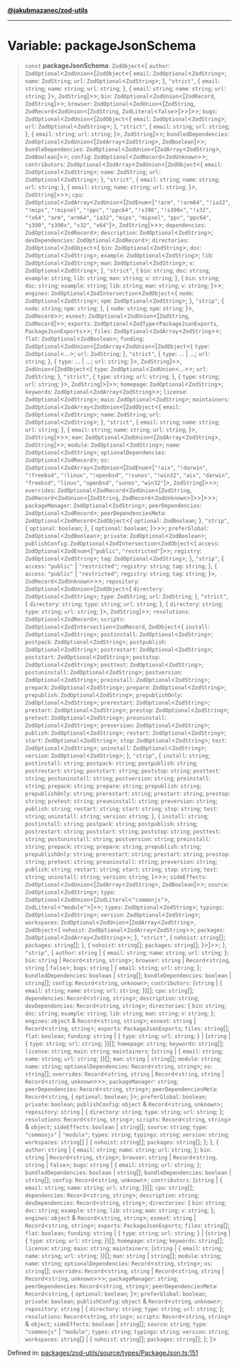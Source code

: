 [**@jakubmazanec/zod-utils**](../README.md)

---

# Variable: packageJsonSchema

> `const` **packageJsonSchema**: `ZodObject`\<\{ `author`:
> `ZodOptional`\<`ZodUnion`\<\[`ZodObject`\<\{ `email`: `ZodOptional`\<`ZodString`\>; `name`:
> `ZodString`; `url`: `ZodOptional`\<`ZodString`\>; \}, `"strict"`, \{ `email`: `string`; `name`:
> `string`; `url`: `string`; \}, \{ `email`: `string`; `name`: `string`; `url`: `string`; \}\>,
> `ZodString`\]\>\>; `bin`: `ZodOptional`\<`ZodUnion`\<\[`ZodRecord`, `ZodString`\]\>\>; `browser`:
> `ZodOptional`\<`ZodUnion`\<\[`ZodString`, `ZodRecord`\<`ZodUnion`\<\[`ZodString`,
> `ZodLiteral`\<`false`\>\]\>\>\]\>\>; `bugs`: `ZodOptional`\<`ZodUnion`\<\[`ZodObject`\<\{ `email`:
> `ZodOptional`\<`ZodString`\>; `url`: `ZodOptional`\<`ZodString`\>; \}, `"strict"`, \{ `email`:
> `string`; `url`: `string`; \}, \{ `email`: `string`; `url`: `string`; \}\>, `ZodString`\]\>\>;
> `bundledDependencies`: `ZodOptional`\<`ZodUnion`\<\[`ZodArray`\<`ZodString`\>, `ZodBoolean`\]\>\>;
> `bundleDependencies`: `ZodOptional`\<`ZodUnion`\<\[`ZodArray`\<`ZodString`\>, `ZodBoolean`\]\>\>;
> `config`: `ZodOptional`\<`ZodRecord`\<`ZodUnknown`\>\>; `contributors`:
> `ZodOptional`\<`ZodArray`\<`ZodUnion`\<\[`ZodObject`\<\{ `email`: `ZodOptional`\<`ZodString`\>;
> `name`: `ZodString`; `url`: `ZodOptional`\<`ZodString`\>; \}, `"strict"`, \{ `email`: `string`;
> `name`: `string`; `url`: `string`; \}, \{ `email`: `string`; `name`: `string`; `url`: `string`;
> \}\>, `ZodString`\]\>\>\>; `cpu`: `ZodOptional`\<`ZodArray`\<`ZodUnion`\<\[`ZodEnum`\<\[`"!arm"`,
> `"!arm64"`, `"!ia32"`, `"!mips"`, `"!mipsel"`, `"!ppc"`, `"!ppc64"`, `"!s390"`, `"!s390x"`,
> `"!x32"`, `"!x64"`, `"arm"`, `"arm64"`, `"ia32"`, `"mips"`, `"mipsel"`, `"ppc"`, `"ppc64"`,
> `"s390"`, `"s390x"`, `"x32"`, `"x64"`\]\>, `ZodString`\]\>\>\>; `dependencies`:
> `ZodOptional`\<`ZodRecord`\>; `description`: `ZodOptional`\<`ZodString`\>; `devDependencies`:
> `ZodOptional`\<`ZodRecord`\>; `directories`: `ZodOptional`\<`ZodObject`\<\{ `bin`:
> `ZodOptional`\<`ZodString`\>; `doc`: `ZodOptional`\<`ZodString`\>; `example`:
> `ZodOptional`\<`ZodString`\>; `lib`: `ZodOptional`\<`ZodString`\>; `man`:
> `ZodOptional`\<`ZodString`\>; `v`: `ZodOptional`\<`ZodString`\>; \}, `"strict"`, \{ `bin`:
> `string`; `doc`: `string`; `example`: `string`; `lib`: `string`; `man`: `string`; `v`: `string`;
> \}, \{ `bin`: `string`; `doc`: `string`; `example`: `string`; `lib`: `string`; `man`: `string`;
> `v`: `string`; \}\>\>; `engines`: `ZodOptional`\<`ZodIntersection`\<`ZodObject`\<\{ `node`:
> `ZodOptional`\<`ZodString`\>; `npm`: `ZodOptional`\<`ZodString`\>; \}, `"strip"`, \{ `node`:
> `string`; `npm`: `string`; \}, \{ `node`: `string`; `npm`: `string`; \}\>, `ZodRecord`\>\>;
> `esnext`: `ZodOptional`\<`ZodUnion`\<\[`ZodString`, `ZodRecord`\]\>\>; `exports`:
> `ZodOptional`\<`ZodType`\<`PackageJsonExports`, `PackageJsonExports`\>\>; `files`:
> `ZodOptional`\<`ZodArray`\<`ZodString`\>\>; `flat`: `ZodOptional`\<`ZodBoolean`\>; `funding`:
> `ZodOptional`\<`ZodUnion`\<\[`ZodArray`\<`ZodUnion`\<\[`ZodObject`\<\{ `type`:
> `ZodOptional`\<...\>; `url`: `ZodString`; \}, `"strict"`, \{ `type`: ... \| ...; `url`: `string`;
> \}, \{ `type`: ... \| ...; `url`: `string`; \}\>, `ZodString`\]\>\>, `ZodUnion`\<\[`ZodObject`\<\{
> `type`: `ZodOptional`\<`ZodUnion`\<...\>\>; `url`: `ZodString`; \}, `"strict"`, \{ `type`:
> `string`; `url`: `string`; \}, \{ `type`: `string`; `url`: `string`; \}\>, `ZodString`\]\>\]\>\>;
> `homepage`: `ZodOptional`\<`ZodString`\>; `keywords`: `ZodOptional`\<`ZodArray`\<`ZodString`\>\>;
> `license`: `ZodOptional`\<`ZodString`\>; `main`: `ZodOptional`\<`ZodString`\>; `maintainers`:
> `ZodOptional`\<`ZodArray`\<`ZodUnion`\<\[`ZodObject`\<\{ `email`: `ZodOptional`\<`ZodString`\>;
> `name`: `ZodString`; `url`: `ZodOptional`\<`ZodString`\>; \}, `"strict"`, \{ `email`: `string`;
> `name`: `string`; `url`: `string`; \}, \{ `email`: `string`; `name`: `string`; `url`: `string`;
> \}\>, `ZodString`\]\>\>\>; `man`: `ZodOptional`\<`ZodUnion`\<\[`ZodArray`\<`ZodString`\>,
> `ZodString`\]\>\>; `module`: `ZodOptional`\<`ZodString`\>; `name`: `ZodOptional`\<`ZodString`\>;
> `optionalDependencies`: `ZodOptional`\<`ZodRecord`\>; `os`:
> `ZodOptional`\<`ZodArray`\<`ZodUnion`\<\[`ZodEnum`\<\[`"!aix"`, `"!darwin"`, `"!freebsd"`,
> `"!linux"`, `"!openbsd"`, `"!sunos"`, `"!win32"`, `"aix"`, `"darwin"`, `"freebsd"`, `"linux"`,
> `"openbsd"`, `"sunos"`, `"win32"`\]\>, `ZodString`\]\>\>\>; `overrides`:
> `ZodOptional`\<`ZodRecord`\<`ZodUnion`\<\[`ZodString`, `ZodRecord`\<`ZodUnion`\<\[`ZodString`,
> `ZodRecord`\<`ZodUnknown`\>\]\>\>\]\>\>\>; `packageManager`: `ZodOptional`\<`ZodString`\>;
> `peerDependencies`: `ZodOptional`\<`ZodRecord`\>; `peerDependenciesMeta`:
> `ZodOptional`\<`ZodRecord`\<`ZodObject`\<\{ `optional`: `ZodBoolean`; \}, `"strip"`, \{
> `optional`: `boolean`; \}, \{ `optional`: `boolean`; \}\>\>\>; `preferGlobal`:
> `ZodOptional`\<`ZodBoolean`\>; `private`: `ZodOptional`\<`ZodBoolean`\>; `publishConfig`:
> `ZodOptional`\<`ZodIntersection`\<`ZodObject`\<\{ `access`:
> `ZodOptional`\<`ZodEnum`\<\[`"public"`, `"restricted"`\]\>\>; `registry`:
> `ZodOptional`\<`ZodString`\>; `tag`: `ZodOptional`\<`ZodString`\>; \}, `"strip"`, \{ `access`:
> `"public"` \| `"restricted"`; `registry`: `string`; `tag`: `string`; \}, \{ `access`: `"public"`
> \| `"restricted"`; `registry`: `string`; `tag`: `string`; \}\>, `ZodRecord`\<`ZodUnknown`\>\>\>;
> `repository`: `ZodOptional`\<`ZodUnion`\<\[`ZodObject`\<\{ `directory`:
> `ZodOptional`\<`ZodString`\>; `type`: `ZodString`; `url`: `ZodString`; \}, `"strict"`, \{
> `directory`: `string`; `type`: `string`; `url`: `string`; \}, \{ `directory`: `string`; `type`:
> `string`; `url`: `string`; \}\>, `ZodString`\]\>\>; `resolutions`: `ZodOptional`\<`ZodRecord`\>;
> `scripts`: `ZodOptional`\<`ZodIntersection`\<`ZodRecord`, `ZodObject`\<\{ `install`:
> `ZodOptional`\<`ZodString`\>; `postinstall`: `ZodOptional`\<`ZodString`\>; `postpack`:
> `ZodOptional`\<`ZodString`\>; `postpublish`: `ZodOptional`\<`ZodString`\>; `postrestart`:
> `ZodOptional`\<`ZodString`\>; `poststart`: `ZodOptional`\<`ZodString`\>; `poststop`:
> `ZodOptional`\<`ZodString`\>; `posttest`: `ZodOptional`\<`ZodString`\>; `postuninstall`:
> `ZodOptional`\<`ZodString`\>; `postversion`: `ZodOptional`\<`ZodString`\>; `preinstall`:
> `ZodOptional`\<`ZodString`\>; `prepack`: `ZodOptional`\<`ZodString`\>; `prepare`:
> `ZodOptional`\<`ZodString`\>; `prepublish`: `ZodOptional`\<`ZodString`\>; `prepublishOnly`:
> `ZodOptional`\<`ZodString`\>; `prerestart`: `ZodOptional`\<`ZodString`\>; `prestart`:
> `ZodOptional`\<`ZodString`\>; `prestop`: `ZodOptional`\<`ZodString`\>; `pretest`:
> `ZodOptional`\<`ZodString`\>; `preuninstall`: `ZodOptional`\<`ZodString`\>; `preversion`:
> `ZodOptional`\<`ZodString`\>; `publish`: `ZodOptional`\<`ZodString`\>; `restart`:
> `ZodOptional`\<`ZodString`\>; `start`: `ZodOptional`\<`ZodString`\>; `stop`:
> `ZodOptional`\<`ZodString`\>; `test`: `ZodOptional`\<`ZodString`\>; `uninstall`:
> `ZodOptional`\<`ZodString`\>; `version`: `ZodOptional`\<`ZodString`\>; \}, `"strip"`, \{
> `install`: `string`; `postinstall`: `string`; `postpack`: `string`; `postpublish`: `string`;
> `postrestart`: `string`; `poststart`: `string`; `poststop`: `string`; `posttest`: `string`;
> `postuninstall`: `string`; `postversion`: `string`; `preinstall`: `string`; `prepack`: `string`;
> `prepare`: `string`; `prepublish`: `string`; `prepublishOnly`: `string`; `prerestart`: `string`;
> `prestart`: `string`; `prestop`: `string`; `pretest`: `string`; `preuninstall`: `string`;
> `preversion`: `string`; `publish`: `string`; `restart`: `string`; `start`: `string`; `stop`:
> `string`; `test`: `string`; `uninstall`: `string`; `version`: `string`; \}, \{ `install`:
> `string`; `postinstall`: `string`; `postpack`: `string`; `postpublish`: `string`; `postrestart`:
> `string`; `poststart`: `string`; `poststop`: `string`; `posttest`: `string`; `postuninstall`:
> `string`; `postversion`: `string`; `preinstall`: `string`; `prepack`: `string`; `prepare`:
> `string`; `prepublish`: `string`; `prepublishOnly`: `string`; `prerestart`: `string`; `prestart`:
> `string`; `prestop`: `string`; `pretest`: `string`; `preuninstall`: `string`; `preversion`:
> `string`; `publish`: `string`; `restart`: `string`; `start`: `string`; `stop`: `string`; `test`:
> `string`; `uninstall`: `string`; `version`: `string`; \}\>\>\>; `sideEffects`:
> `ZodOptional`\<`ZodUnion`\<\[`ZodArray`\<`ZodString`\>, `ZodBoolean`\]\>\>; `source`:
> `ZodOptional`\<`ZodString`\>; `type`: `ZodOptional`\<`ZodUnion`\<\[`ZodLiteral`\<`"commonjs"`\>,
> `ZodLiteral`\<`"module"`\>\]\>\>; `types`: `ZodOptional`\<`ZodString`\>; `typings`:
> `ZodOptional`\<`ZodString`\>; `version`: `ZodOptional`\<`ZodString`\>; `workspaces`:
> `ZodOptional`\<`ZodUnion`\<\[`ZodArray`\<`ZodString`\>, `ZodObject`\<\{ `nohoist`:
> `ZodOptional`\<`ZodArray`\<`ZodString`\>\>; `packages`:
> `ZodOptional`\<`ZodArray`\<`ZodString`\>\>; \}, `"strict"`, \{ `nohoist`: `string`[]; `packages`:
> `string`[]; \}, \{ `nohoist`: `string`[]; `packages`: `string`[]; \}\>\]\>\>; \}, `"strip"`, \{
> `author`: `string` \| \{ `email`: `string`; `name`: `string`; `url`: `string`; \}; `bin`: `string`
> \| `Record`\<`string`, `string`\>; `browser`: `string` \| `Record`\<`string`, `string` \|
> `false`\>; `bugs`: `string` \| \{ `email`: `string`; `url`: `string`; \}; `bundledDependencies`:
> `boolean` \| `string`[]; `bundleDependencies`: `boolean` \| `string`[]; `config`:
> `Record`\<`string`, `unknown`\>; `contributors`: (`string` \| \{ `email`: `string`; `name`:
> `string`; `url`: `string`; \})[]; `cpu`: `string`[]; `dependencies`: `Record`\<`string`,
> `string`\>; `description`: `string`; `devDependencies`: `Record`\<`string`, `string`\>;
> `directories`: \{ `bin`: `string`; `doc`: `string`; `example`: `string`; `lib`: `string`; `man`:
> `string`; `v`: `string`; \}; `engines`: `object` & `Record`\<`string`, `string`\>; `esnext`:
> `string` \| `Record`\<`string`, `string`\>; `exports`: `PackageJsonExports`; `files`: `string`[];
> `flat`: `boolean`; `funding`: `string` \| \{ `type`: `string`; `url`: `string`; \} \| (`string` \|
> \{ `type`: `string`; `url`: `string`; \})[]; `homepage`: `string`; `keywords`: `string`[];
> `license`: `string`; `main`: `string`; `maintainers`: (`string` \| \{ `email`: `string`; `name`:
> `string`; `url`: `string`; \})[]; `man`: `string` \| `string`[]; `module`: `string`; `name`:
> `string`; `optionalDependencies`: `Record`\<`string`, `string`\>; `os`: `string`[]; `overrides`:
> `Record`\<`string`, `string` \| `Record`\<`string`, `string` \| `Record`\<`string`,
> `unknown`\>\>\>; `packageManager`: `string`; `peerDependencies`: `Record`\<`string`, `string`\>;
> `peerDependenciesMeta`: `Record`\<`string`, \{ `optional`: `boolean`; \}\>; `preferGlobal`:
> `boolean`; `private`: `boolean`; `publishConfig`: `object` & `Record`\<`string`, `unknown`\>;
> `repository`: `string` \| \{ `directory`: `string`; `type`: `string`; `url`: `string`; \};
> `resolutions`: `Record`\<`string`, `string`\>; `scripts`: `Record`\<`string`, `string`\> &
> `object`; `sideEffects`: `boolean` \| `string`[]; `source`: `string`; `type`: `"commonjs"` \|
> `"module"`; `types`: `string`; `typings`: `string`; `version`: `string`; `workspaces`: `string`[]
> \| \{ `nohoist`: `string`[]; `packages`: `string`[]; \}; \}, \{ `author`: `string` \| \{ `email`:
> `string`; `name`: `string`; `url`: `string`; \}; `bin`: `string` \| `Record`\<`string`,
> `string`\>; `browser`: `string` \| `Record`\<`string`, `string` \| `false`\>; `bugs`: `string` \|
> \{ `email`: `string`; `url`: `string`; \}; `bundledDependencies`: `boolean` \| `string`[];
> `bundleDependencies`: `boolean` \| `string`[]; `config`: `Record`\<`string`, `unknown`\>;
> `contributors`: (`string` \| \{ `email`: `string`; `name`: `string`; `url`: `string`; \})[];
> `cpu`: `string`[]; `dependencies`: `Record`\<`string`, `string`\>; `description`: `string`;
> `devDependencies`: `Record`\<`string`, `string`\>; `directories`: \{ `bin`: `string`; `doc`:
> `string`; `example`: `string`; `lib`: `string`; `man`: `string`; `v`: `string`; \}; `engines`:
> `object` & `Record`\<`string`, `string`\>; `esnext`: `string` \| `Record`\<`string`, `string`\>;
> `exports`: `PackageJsonExports`; `files`: `string`[]; `flat`: `boolean`; `funding`: `string` \| \{
> `type`: `string`; `url`: `string`; \} \| (`string` \| \{ `type`: `string`; `url`: `string`; \})[];
> `homepage`: `string`; `keywords`: `string`[]; `license`: `string`; `main`: `string`;
> `maintainers`: (`string` \| \{ `email`: `string`; `name`: `string`; `url`: `string`; \})[]; `man`:
> `string` \| `string`[]; `module`: `string`; `name`: `string`; `optionalDependencies`:
> `Record`\<`string`, `string`\>; `os`: `string`[]; `overrides`: `Record`\<`string`, `string` \|
> `Record`\<`string`, `string` \| `Record`\<`string`, `unknown`\>\>\>; `packageManager`: `string`;
> `peerDependencies`: `Record`\<`string`, `string`\>; `peerDependenciesMeta`: `Record`\<`string`, \{
> `optional`: `boolean`; \}\>; `preferGlobal`: `boolean`; `private`: `boolean`; `publishConfig`:
> `object` & `Record`\<`string`, `unknown`\>; `repository`: `string` \| \{ `directory`: `string`;
> `type`: `string`; `url`: `string`; \}; `resolutions`: `Record`\<`string`, `string`\>; `scripts`:
> `Record`\<`string`, `string`\> & `object`; `sideEffects`: `boolean` \| `string`[]; `source`:
> `string`; `type`: `"commonjs"` \| `"module"`; `types`: `string`; `typings`: `string`; `version`:
> `string`; `workspaces`: `string`[] \| \{ `nohoist`: `string`[]; `packages`: `string`[]; \}; \}\>

Defined in:
[packages/zod-utils/source/types/PackageJson.ts:151](https://github.com/jakubmazanec/tools/blob/66e975ab265618dba82f8e4c56654145b7ba4db7/packages/zod-utils/source/types/PackageJson.ts#L151)
